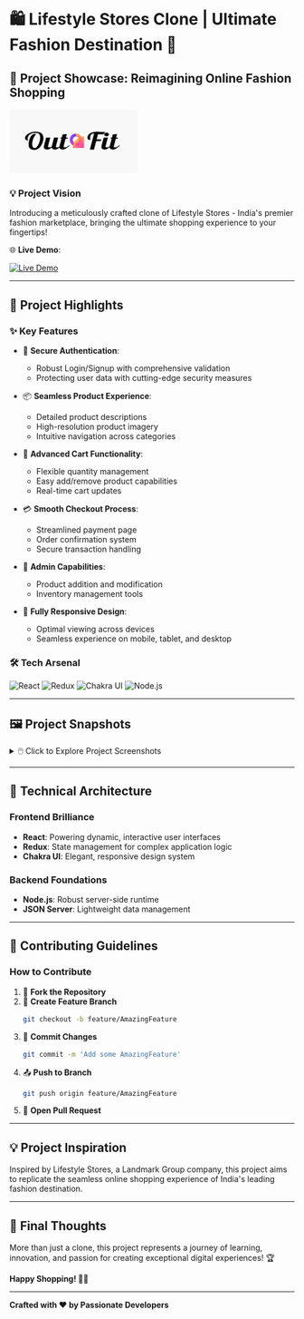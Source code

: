# 🛍️ Lifestyle Stores Clone | Ultimate Fashion Destination 👗

## 🌟 Project Showcase: Reimagining Online Fashion Shopping

![Project Logo](public/logo.png)

### 💡 Project Vision

Introducing a meticulously crafted clone of Lifestyle Stores - India's premier fashion marketplace, bringing the ultimate shopping experience to your fingertips!

🌐 **Live Demo**:

[![Live Demo](https://img.shields.io/badge/Launch_Demo-FF6B6B?style=for-the-badge&logo=vercel&logoColor=white)](https://spiffy-farm-6274-5t7yai1er-deepakpatil26s-projects.vercel.app/)

---

## 🚀 Project Highlights

### ✨ Key Features

- 🔐 **Secure Authentication**:

  - Robust Login/Signup with comprehensive validation
  - Protecting user data with cutting-edge security measures

- 📦 **Seamless Product Experience**:

  - Detailed product descriptions
  - High-resolution product imagery
  - Intuitive navigation across categories

- 🛒 **Advanced Cart Functionality**:

  - Flexible quantity management
  - Easy add/remove product capabilities
  - Real-time cart updates

- 💳 **Smooth Checkout Process**:

  - Streamlined payment page
  - Order confirmation system
  - Secure transaction handling

- 👑 **Admin Capabilities**:

  - Product addition and modification
  - Inventory management tools

- 📱 **Fully Responsive Design**:
  - Optimal viewing across devices
  - Seamless experience on mobile, tablet, and desktop

### 🛠 Tech Arsenal

![React](https://img.shields.io/badge/React-20232A?style=for-the-badge&logo=react&logoColor=61DAFB)
![Redux](https://img.shields.io/badge/Redux-593D88?style=for-the-badge&logo=redux&logoColor=white)
![Chakra UI](https://img.shields.io/badge/Chakra--UI-319795?style=for-the-badge&logo=chakra-ui&logoColor=white)
![Node.js](https://img.shields.io/badge/Node.js-43853D?style=for-the-badge&logo=node.js&logoColor=white)

---

## 🖼️ Project Snapshots

<details>
<summary>🖱️ Click to Explore Project Screenshots</summary>

### 🏠 Homepage

![Homepage](https://user-images.githubusercontent.com/94694221/230531061-518219f4-c2f9-4dd7-910e-8313201a7d68.png)

### 👚 Product Categories

![Product Categories](https://user-images.githubusercontent.com/94694221/230531033-12cfa086-a87c-4bdf-ac33-50ba18765cac.png)

### 🔍 Product Details

![Product Details](https://user-images.githubusercontent.com/91380941/229769911-813db0f5-375a-4242-a311-384c917c3c7b.png)

### 🛒 Shopping Cart

![Shopping Cart](https://user-images.githubusercontent.com/94694221/230530957-acd9dc18-5658-4f8f-a18a-6dbf6ee5cd0c.png)

### 💳 Checkout Process

![Checkout](https://user-images.githubusercontent.com/94694221/230530999-b5719a21-dcf7-4ad2-a365-3f5363bb4738.png)

### 👤 User Authentication

![User Authentication](https://user-images.githubusercontent.com/94694221/230531016-5468e0e9-c368-4fd2-ae6d-52b54bb25c28.png)

### 🏷️ Final Order Confirmation

![Order Confirmation](https://user-images.githubusercontent.com/94694221/230531109-4f55952e-e0b8-4254-ad7e-933937152057.png)

</details>

---

## 🔧 Technical Architecture

### Frontend Brilliance

- **React**: Powering dynamic, interactive user interfaces
- **Redux**: State management for complex application logic
- **Chakra UI**: Elegant, responsive design system

### Backend Foundations

- **Node.js**: Robust server-side runtime
- **JSON Server**: Lightweight data management

---

## 🤝 Contributing Guidelines

### How to Contribute

1. 🍴 **Fork the Repository**
2. 🌿 **Create Feature Branch**
   ```bash
   git checkout -b feature/AmazingFeature
   ```
3. 💾 **Commit Changes**
   ```bash
   git commit -m 'Add some AmazingFeature'
   ```
4. 📤 **Push to Branch**
   ```bash
   git push origin feature/AmazingFeature
   ```
5. 🔀 **Open Pull Request**

---

## 💡 Project Inspiration

Inspired by Lifestyle Stores, a Landmark Group company, this project aims to replicate the seamless online shopping experience of India's leading fashion destination.

---

## 🌈 Final Thoughts

More than just a clone, this project represents a journey of learning, innovation, and passion for creating exceptional digital experiences! 🏆

**Happy Shopping! 👗🛒**

---

**Crafted with ❤️ by Passionate Developers**
